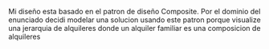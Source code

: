 Mi diseño esta basado en el patron de diseño Composite. Por el dominio del enunciado decidi modelar una solucion usando este patron
porque visualize una jerarquia  de alquileres donde un alquiler familiar es una composicion de alquileres